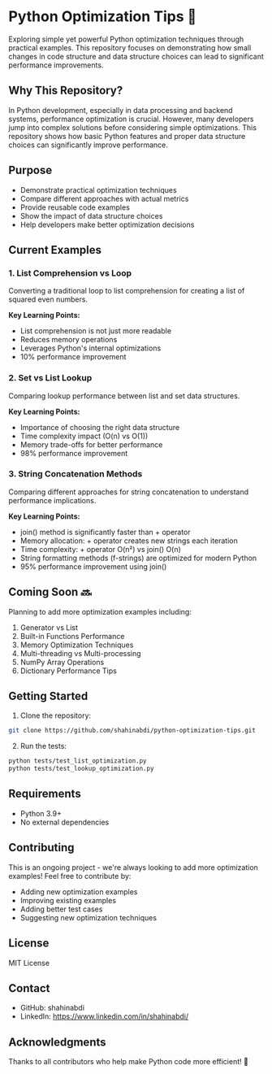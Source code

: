 # Python Optimization Tips 🚀

Exploring simple yet powerful Python optimization techniques through practical examples. This repository focuses on demonstrating how small changes in code structure and data structure choices can lead to significant performance improvements.

## Why This Repository?

In Python development, especially in data processing and backend systems, performance optimization is crucial. However, many developers jump into complex solutions before considering simple optimizations. This repository shows how basic Python features and proper data structure choices can significantly improve performance.

## Purpose

- Demonstrate practical optimization techniques
- Compare different approaches with actual metrics
- Provide reusable code examples
- Show the impact of data structure choices
- Help developers make better optimization decisions

## Current Examples

### 1. List Comprehension vs Loop
Converting a traditional loop to list comprehension for creating a list of squared even numbers.

**Key Learning Points:**
- List comprehension is not just more readable
- Reduces memory operations
- Leverages Python's internal optimizations
- 10% performance improvement

### 2. Set vs List Lookup
Comparing lookup performance between list and set data structures.

**Key Learning Points:**
- Importance of choosing the right data structure
- Time complexity impact (O(n) vs O(1))
- Memory trade-offs for better performance
- 98% performance improvement

### 3. String Concatenation Methods
Comparing different approaches for string concatenation to understand performance implications.

**Key Learning Points:**

- join() method is significantly faster than + operator
- Memory allocation: + operator creates new strings each iteration
- Time complexity: + operator O(n²) vs join() O(n)
- String formatting methods (f-strings) are optimized for modern Python
- 95% performance improvement using join()

## Coming Soon 🔜

Planning to add more optimization examples including:
1. Generator vs List
2. Built-in Functions Performance
3. Memory Optimization Techniques
4. Multi-threading vs Multi-processing
5. NumPy Array Operations
6. Dictionary Performance Tips

## Getting Started
1. Clone the repository:
```bash
git clone https://github.com/shahinabdi/python-optimization-tips.git
```
2. Run the tests:
```bash
python tests/test_list_optimization.py
python tests/test_lookup_optimization.py
```

## Requirements

- Python 3.9+
- No external dependencies

## Contributing
This is an ongoing project - we're always looking to add more optimization examples! Feel free to contribute by:

- Adding new optimization examples
- Improving existing examples
- Adding better test cases
- Suggesting new optimization techniques
## License
MIT License

## Contact

- GitHub: shahinabdi
- LinkedIn: https://www.linkedin.com/in/shahinabdi/

## Acknowledgments
Thanks to all contributors who help make Python code more efficient! 🙏